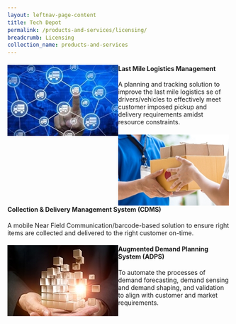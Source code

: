 ```yaml
---
layout: leftnav-page-content
title: Tech Depot
permalink: /products-and-services/licensing/
breadcrumb: Licensing
collection_name: products-and-services
---
```

<div>
  <img src="/images/sme_tech_solution_1.jpg" align="left" style="width:250px;height:160px;">
  <h4>Last Mile Logistics Management</h4>
  <p>A planning and tracking solution to improve the last mile logistics se of drivers/vehicles to effectively meet customer imposed pickup and delivery requirements amidst resource constraints.</p>
</div>
<div>
  <img src="/images/sme_tech_solution_2.jpg" align="left" style="width:250px;height:160px;">
  <h4>Collection & Delivery Management System (CDMS)</h4>
  <p>A mobile Near Field Communication/barcode-based solution to ensure right items are collected and delivered to the right customer on-time.</p>
</div>
<div>
  <img src="/images/sme_tech_solution_3.jpg" align="left" style="width:250px;height:160px;">
  <h4>Augmented Demand Planning System (ADPS)</h4>
  <p>To automate the processes of demand forecasting, demand sensing and demand shaping, and validation to align with customer and market requirements.</p>
</div>
